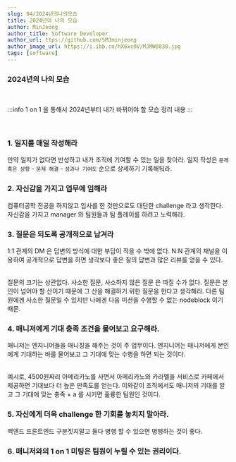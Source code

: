 ```yaml
---
slug: 04/2024년의나의모습
title: 2024년의 나의 모습
author: MinJeong
author_title: Software Developer
author_url: ttps://github.com/SMJminjeong
author_image_url: https://i.ibb.co/hX6xc0V/MJMW0830.jpg
tags: [software]
---
```



### 2024년의 나의 모습 
<br/>

:::info
1 on 1 을 통해서 2024년부터 내가 바뀌어야 할 모습 정리 내용
::: 

<br/>

### 1. 일지를 매일 작성해라
만약 일지가 없다면 반성하고 내가 조직에 기여할 수 있는 일을 찾아라.
일지 작성은 `문제 혹은 상황` - `문제 해결` - `성과나 기여도` 순으로 상세하기 기록해둬라.

### 2. 자신감을 가지고 업무에 임해라
컴퓨터공학 전공을 하지않고 입사를 한 것만으로도 대단한 challenge 라고 생각한다.
자신감을 가지고 manager 와 팀원들과 팀 플레이를 하려고 노력해라.

### 3. 질문은 되도록 공개적으로 남겨라
1:1 관계의 DM 은 답변의 방식에 대한 부담이 적을 수 밖에 없다.
N:N 관계의 채널을 이용하여 공개적으로 답변을 하면 생각보다 좋은 질의 답변과 많은 리뷰를 얻을 수 있다.

<br/>
질문의 크기는 상관없다.
사소한 질문, 사소하지 않은 질문 은 따질 수가 없다. 
질문은 본인이 넘어야 할 산이기 때문에 그 산을 해결하기 위한 질문을 한다고 생각해라.
다른 팀원에겐 사소한 질문일 수 있지만 나에겐 다음 미션을 수행할 수 없는 nodeblock 이기 때문.

### 4. 매니저에게 기대 충족 조건을 물어보고 요구해라.
매니저는 엔지니어들을 매니징을 해주는 것이 주 업무이다.
엔지니어는 매니저에게 본인에게 기대하는 바를 물어보고 그 기대에 맞는 수행을 하면 되는 것이다.

<br/> 
예시로, 4500원짜리 아메리카노를 사면서 아메리카노와 카라멜을 서비스로 카페에서 제공하면 기대보다 더 높은 만족도를 얻는다.
이와같이 조직에서도 매니저의 기대를 알고 그 기대에 맞는 충족 + a 를 시키면 훌륭한 팀원인 것이다.

### 5. 자신에게 더욱 challenge 한 기회를 놓치지 말아라.
백엔드 프론트엔드 구분짓지말고 둘다 병행 할 수 있으면 병행하는 것이 좋다.

### 6. 매니저와의 1 on 1 미팅은 팀원이 누릴 수 있는 권리이다.


